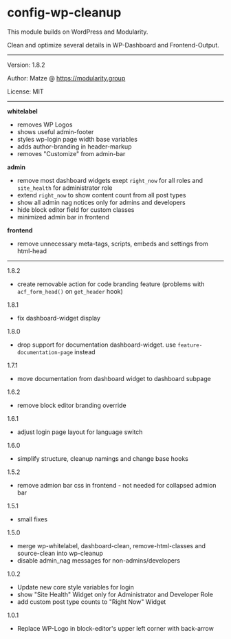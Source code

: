 # config-wp-cleanup

This module builds on WordPress and Modularity.

Clean and optimize several details in WP-Dashboard and Frontend-Output.

---

Version: 1.8.2

Author: Matze @ https://modularity.group

License: MIT

---

**whitelabel**
- removes WP Logos
- shows useful admin-footer
- styles wp-login page width base variables
- adds author-branding in header-markup
- removes "Customize" from admin-bar

**admin**
- remove most dashboard widgets exept `right_now` for all roles and `site_health` for administrator role
- extend `right_now` to show content count from all post types
- show all admin nag notices only for admins and developers
- hide block editor field for custom classes
- minimized admin bar in frontend

**frontend**
- remove unnecessary meta-tags, scripts, embeds and settings from html-head

---

1.8.2 
- create removable action for code branding feature (problems with `acf_form_head()` on `get_header` hook)

1.8.1
- fix dashboard-widget display 

1.8.0
- drop support for documentation dashboard-widget. use `feature-documentation-page` instead

1.7.1
- move documentation from dashboard widget to dashboard subpage

1.6.2
- remove block editor branding override

1.6.1
- adjust login page layout for language switch

1.6.0
- simplify structure, cleanup namings and change base hooks

1.5.2 
- remove admion bar css in frontend - not needed for collapsed admion bar

1.5.1
- small fixes

1.5.0 
- merge wp-whitelabel, dashboard-clean, remove-html-classes and source-clean into wp-cleanup
- disable admin_nag messages for non-admins/developers

1.0.2
- Update new core style variables for login
- show "Site Health" Widget only for Administrator and Developer Role
- add custom post type counts to "Right Now" Widget 

1.0.1
- Replace WP-Logo in block-editor's upper left corner with back-arrow 
